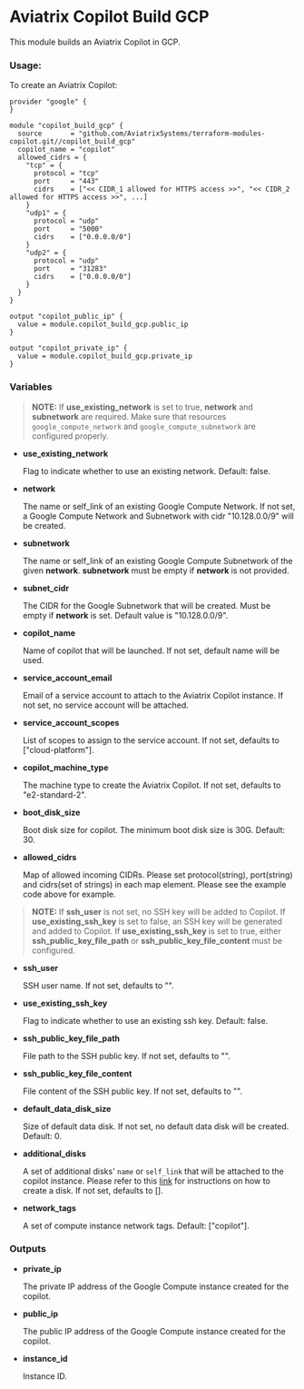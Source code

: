# Aviatrix Copilot Build GCP

This module builds an Aviatrix Copilot in GCP.

### Usage:

To create an Aviatrix Copilot:

```
provider "google" {
}

module "copilot_build_gcp" {
  source       = "github.com/AviatrixSystems/terraform-modules-copilot.git//copilot_build_gcp"
  copilot_name = "copilot"
  allowed_cidrs = {
    "tcp" = {
      protocol = "tcp"
      port     = "443"
      cidrs    = ["<< CIDR_1 allowed for HTTPS access >>", "<< CIDR_2 allowed for HTTPS access >>", ...]
    }
    "udp1" = {
      protocol = "udp"
      port     = "5000"
      cidrs    = ["0.0.0.0/0"]
    }
    "udp2" = {
      protocol = "udp"
      port     = "31283"
      cidrs    = ["0.0.0.0/0"]
    }
  }
}

output "copilot_public_ip" {
  value = module.copilot_build_gcp.public_ip
}

output "copilot_private_ip" {
  value = module.copilot_build_gcp.private_ip
}
```

### Variables

> **NOTE:** If **use_existing_network** is set to true, **network** and **subnetwork** are required. Make sure that resources `google_compute_network` and `google_compute_subnetwork` are configured properly.

- **use_existing_network**

  Flag to indicate whether to use an existing network. Default: false.

- **network**

  The name or self_link of an existing Google Compute Network. If not set, a Google Compute Network and Subnetwork with cidr "10.128.0.0/9" will be created.

- **subnetwork**

  The name or self_link of an existing Google Compute Subnetwork of the given **network**. **subnetwork** must be empty if **network** is not provided.

- **subnet_cidr**

  The CIDR for the Google Subnetwork that will be created. Must be empty if **network** is set. Default value is "10.128.0.0/9".

- **copilot_name**

  Name of copilot that will be launched. If not set, default name will be used.

- **service_account_email**

  Email of a service account to attach to the Aviatrix Copilot instance. If not set, no service account will be attached.

- **service_account_scopes**

  List of scopes to assign to the service account. If not set, defaults to ["cloud-platform"].

- **copilot_machine_type**

  The machine type to create the Aviatrix Copilot. If not set, defaults to "e2-standard-2".

- **boot_disk_size**

  Boot disk size for copilot. The minimum boot disk size is 30G. Default: 30.

- **allowed_cidrs**

  Map of allowed incoming CIDRs. Please set protocol(string), port(string) and cidrs(set of strings) in each map element. Please see the example code above for example.

> **NOTE:** If **ssh_user** is not set, no SSH key will be added to Copilot. If **use_existing_ssh_key** is set to false, an SSH key will be generated and added to Copilot. If **use_existing_ssh_key** is set to true, either **ssh_public_key_file_path** or **ssh_public_key_file_content** must be configured.

- **ssh_user**

  SSH user name. If not set, defaults to "".

- **use_existing_ssh_key**

  Flag to indicate whether to use an existing ssh key. Default: false.

- **ssh_public_key_file_path**

  File path to the SSH public key. If not set, defaults to "".

- **ssh_public_key_file_content**

  File content of the SSH public key. If not set, defaults to "".

- **default_data_disk_size**

  Size of default data disk. If not set, no default data disk will be created. Default: 0.

- **additional_disks**

  A set of additional disks' `name` or `self_link` that will be attached to the copilot instance. Please refer to this [link](https://cloud.google.com/compute/docs/disks/add-persistent-disk) for instructions on how to create a disk. If not set, defaults to [].

- **network_tags**

  A set of compute instance network tags. Default: ["copilot"].

### Outputs

- **private_ip**

  The private IP address of the Google Compute instance created for the copilot.

- **public_ip**

  The public IP address of the Google Compute instance created for the copilot.

- **instance_id**

  Instance ID.
